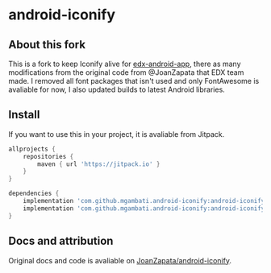 # android-iconify
## About this fork
This is a fork to keep Iconify alive for [edx-android-app](https://github.com/edx/edx-app-android),
there as many modifications from the original code from @JoanZapata that EDX team made.
I removed all font packages that isn't used and only FontAwesome is avaliable for now, I also updated builds to latest Android libraries.

## Install
If you want to use this in your project, it is avaliable from Jitpack.
```gradle
allprojects {
    repositories {
        maven { url 'https://jitpack.io' }
    }
}
```

```gradle
dependencies {
    implementation 'com.github.mgambati.android-iconify:android-iconify:3.0.0'
    implementation 'com.github.mgambati.android-iconify:android-iconify-fontawesome:3.0.0'
}
```

## Docs and attribution
Original docs and code is avaliable on [JoanZapata/android-iconify](https://github.com/JoanZapata/android-iconify).